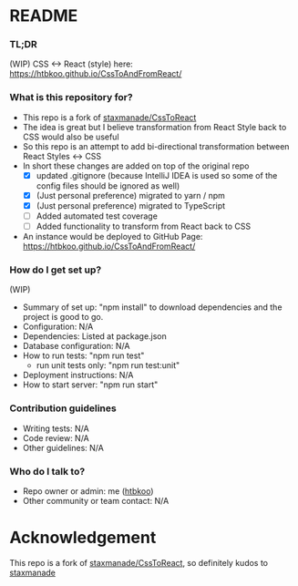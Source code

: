 # README #

### TL;DR ###

(WIP) CSS <-> React (style) here: https://htbkoo.github.io/CssToAndFromReact/ 

### What is this repository for? ###

* This repo is a fork of [staxmanade/CssToReact](https://github.com/staxmanade/CssToReact)
* The idea is great but I believe transformation from React Style back to CSS would also be useful
* So this repo is an attempt to add bi-directional transformation between React Styles <-> CSS
* In short these changes are added on top of the original repo
    - [x] updated .gitignore (because IntelliJ IDEA is used so some of the config files should be ignored as well)
    - [x] (Just personal preference) migrated to yarn / npm
    - [x] (Just personal preference) migrated to TypeScript
    - [ ] Added automated test coverage
    - [ ] Added functionality to transform from React back to CSS
* An instance would be deployed to GitHub Page: https://htbkoo.github.io/CssToAndFromReact/

### How do I get set up? ###

(WIP)
* Summary of set up: "npm install" to download dependencies and the project is good to go.
* Configuration: N/A 
* Dependencies: Listed at package.json
* Database configuration: N/A
* How to run tests: "npm run test"
    * run unit tests only: "npm run test:unit"
* Deployment instructions: N/A
* How to start server: "npm run start"

### Contribution guidelines ###

* Writing tests: N/A
* Code review: N/A
* Other guidelines: N/A

### Who do I talk to? ###

* Repo owner or admin: me ([htbkoo](https://bitbucket.org/htbkoo/))
* Other community or team contact: N/A

# Acknowledgement
This repo is a fork of [staxmanade/CssToReact](https://github.com/staxmanade/CssToReact), so definitely kudos to [staxmanade](https://github.com/staxmanade) 